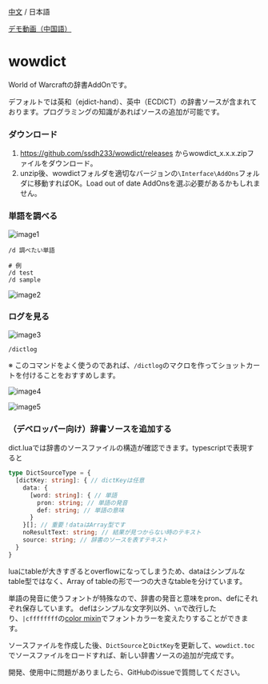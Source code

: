 [中文](README.md) / 日本語

[デモ動画（中国語）](https://www.bilibili.com/video/BV1Nu411n7sn)

# wowdict

World of Warcraftの辞書AddOnです。

デフォルトでは英和（ejdict-hand）、英中（ECDICT）の辞書ソースが含まれております。プログラミングの知識があればソースの追加が可能です。

### ダウンロード
1. https://github.com/ssdh233/wowdict/releases からwowdict_x.x.x.zipファイルをダウンロード。
2. unzip後、wowdictフォルダを適切なバージョンの`\Interface\AddOns`フォルダに移動すればOK。Load out of date AddOnsを選ぶ必要があるかもしれません。

### 単語を調べる

![image1](https://github.com/ssdh233/wowdict/blob/feature/add-readme/images/1.png)

```
/d 調べたい単語

# 例
/d test
/d sample
```

![image2](https://github.com/ssdh233/wowdict/blob/feature/add-readme/images/2.png)


### ログを見る
![image3](https://github.com/ssdh233/wowdict/blob/feature/add-readme/images/3.png)

```
/dictlog
```

※ このコマンドをよく使うのであれば、`/dictlog`のマクロを作ってショットカートを付けることをおすすめします。

![image4](https://github.com/ssdh233/wowdict/blob/feature/add-readme/images/4.png)

![image5](https://github.com/ssdh233/wowdict/blob/feature/add-readme/images/5.png)


### （デベロッパー向け）辞書ソースを追加する

dict.luaでは辞書のソースファイルの構造が確認できます。typescriptで表現すると
```typescript
type DictSourceType = {
  [dictKey: string]: { // dictKeyは任意
    data: {
      [word: string]: { // 単語
        pron: string; // 単語の発音
        def: string; // 単語の意味
      }
    }[]; // 重要！dataはArray型です
    noResultText: string; // 結果が見つからない時のテキスト
    source: string; // 辞書のソースを表すテキスト
  }
}
```

luaにtableが大きすぎるとoverflowになってしまうため、dataはシンプルなtable型ではなく、Array of tableの形で一つの大きなtableを分けています。

単語の発音に使うフォントが特殊なので、辞書の発音と意味をpron、defにそれぞれ保存しています。
defはシンプルな文字列以外、`\n`で改行したり、`|cffffffff`の[color mixin](https://wowpedia.fandom.com/wiki/ColorMixin#Global_Colors)でフォントカラーを変えたりすることができます。

ソースファイルを作成した後、`DictSource`と`DictKey`を更新して、`wowdict.toc`でソースファイルをロードすれば、新しい辞書ソースの追加が完成です。

開発、使用中に問題がありましたら、GitHubのissueで質問してください。

